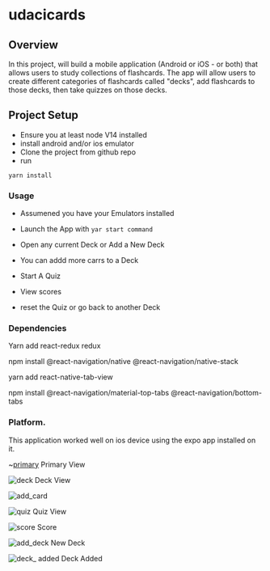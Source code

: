 # udacicards
## Overview
In this project, will build a mobile application (Android or iOS - or both) that allows users to study collections of flashcards. The app will allow users to create different categories of flashcards called "decks", add flashcards to those decks, then take quizzes on those decks.

## Project Setup
- Ensure you at least node V14 installed
- install android and/or ios emulator
- Clone the project from github repo
- run 
```
yarn install 
```

### Usage
- Assumened you have your Emulators installed

- Launch the App with `yar start command`
- Open any current Deck or Add a New Deck
- You can addd more carrs to a Deck
- Start A Quiz
- View scores
- reset the Quiz or go back to another Deck


### Dependencies

Yarn add react-redux redux

npm install @react-navigation/native @react-navigation/native-stack

yarn add react-native-tab-view

npm install @react-navigation/material-top-tabs @react-navigation/bottom-tabs

### Platform.

 This application worked well on ios device using the expo app installed on it.

 
 ~[primary](img/primary_page.PNG)
 Primary View

 ![deck](img/deck_view.JPG)
 Deck View

 ![add_card](img/add_card.PNG)

 ![quiz](img/quiz_view.JPG)
 Quiz View

 ![score](img/score.JPG)
 Score

 ![add_deck](img/add_deck.JPG)
 New Deck

 ![deck_ added](img/deck_added.PNG)
 Deck Added



